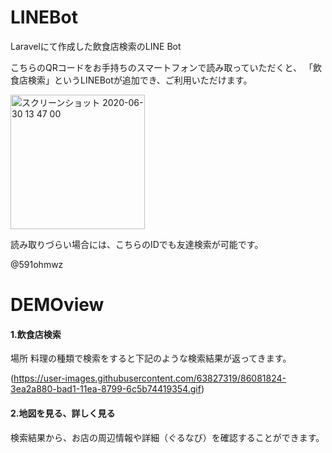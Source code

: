 # LINEBot 

Laravelにて作成した飲食店検索のLINE Bot

こちらのQRコードをお手持ちのスマートフォンで読み取っていただくと、
「飲食店検索」というLINEBotが追加でき、ご利用いただけます。

<img width="215" alt="スクリーンショット 2020-06-30 13 47 00" src="https://user-images.githubusercontent.com/63827319/86084664-63e6e500-bad8-11ea-8fd7-bb0527e44382.png">

読み取りづらい場合には、こちらのIDでも友達検索が可能です。

@591ohmwz

# DEMOview
#### 1.飲食店検索
場所 料理の種類で検索をすると下記のような検索結果が返ってきます。

(https://user-images.githubusercontent.com/63827319/86081824-3ea2a880-bad1-11ea-8799-6c5b74419354.gif)

#### 2.地図を見る、詳しく見る
検索結果から、お店の周辺情報や詳細（ぐるなび）を確認することができます。








